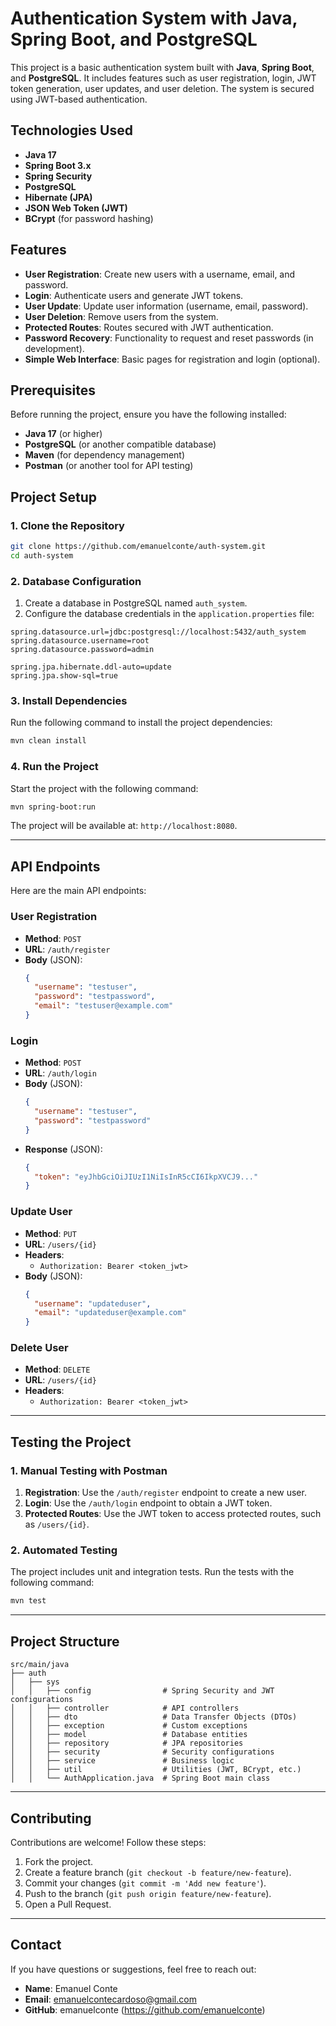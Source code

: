 # Authentication System with Java, Spring Boot, and PostgreSQL

This project is a basic authentication system built with **Java**, **Spring Boot**, and **PostgreSQL**. It includes features such as user registration, login, JWT token generation, user updates, and user deletion. The system is secured using JWT-based authentication.

## Technologies Used

- **Java 17**
- **Spring Boot 3.x**
- **Spring Security**
- **PostgreSQL**
- **Hibernate (JPA)**
- **JSON Web Token (JWT)**
- **BCrypt** (for password hashing)

## Features

- **User Registration**: Create new users with a username, email, and password.
- **Login**: Authenticate users and generate JWT tokens.
- **User Update**: Update user information (username, email, password).
- **User Deletion**: Remove users from the system.
- **Protected Routes**: Routes secured with JWT authentication.
- **Password Recovery**: Functionality to request and reset passwords (in development).
- **Simple Web Interface**: Basic pages for registration and login (optional).

## Prerequisites

Before running the project, ensure you have the following installed:

- **Java 17** (or higher)
- **PostgreSQL** (or another compatible database)
- **Maven** (for dependency management)
- **Postman** (or another tool for API testing)

## Project Setup

### 1. Clone the Repository

```bash
git clone https://github.com/emanuelconte/auth-system.git
cd auth-system
```

### 2. Database Configuration

1. Create a database in PostgreSQL named `auth_system`.
2. Configure the database credentials in the `application.properties` file:

```properties
spring.datasource.url=jdbc:postgresql://localhost:5432/auth_system
spring.datasource.username=root
spring.datasource.password=admin

spring.jpa.hibernate.ddl-auto=update
spring.jpa.show-sql=true
```

### 3. Install Dependencies

Run the following command to install the project dependencies:

```bash
mvn clean install
```

### 4. Run the Project

Start the project with the following command:

```bash
mvn spring-boot:run
```

The project will be available at: `http://localhost:8080`.

---

## API Endpoints

Here are the main API endpoints:

### **User Registration**
- **Method**: `POST`
- **URL**: `/auth/register`
- **Body** (JSON):
  ```json
  {
    "username": "testuser",
    "password": "testpassword",
    "email": "testuser@example.com"
  }
  ```

### **Login**
- **Method**: `POST`
- **URL**: `/auth/login`
- **Body** (JSON):
  ```json
  {
    "username": "testuser",
    "password": "testpassword"
  }
  ```
- **Response** (JSON):
  ```json
  {
    "token": "eyJhbGciOiJIUzI1NiIsInR5cCI6IkpXVCJ9..."
  }
  ```

### **Update User**
- **Method**: `PUT`
- **URL**: `/users/{id}`
- **Headers**:
  - `Authorization: Bearer <token_jwt>`
- **Body** (JSON):
  ```json
  {
    "username": "updateduser",
    "email": "updateduser@example.com"
  }
  ```

### **Delete User**
- **Method**: `DELETE`
- **URL**: `/users/{id}`
- **Headers**:
  - `Authorization: Bearer <token_jwt>`

---

## Testing the Project

### 1. Manual Testing with Postman

1. **Registration**: Use the `/auth/register` endpoint to create a new user.
2. **Login**: Use the `/auth/login` endpoint to obtain a JWT token.
3. **Protected Routes**: Use the JWT token to access protected routes, such as `/users/{id}`.

### 2. Automated Testing

The project includes unit and integration tests. Run the tests with the following command:

```bash
mvn test
```

---

## Project Structure

```
src/main/java
├── auth
│   ├── sys
│   │   ├── config                # Spring Security and JWT configurations
│   │   ├── controller            # API controllers
│   │   ├── dto                   # Data Transfer Objects (DTOs)
│   │   ├── exception             # Custom exceptions
│   │   ├── model                 # Database entities
│   │   ├── repository            # JPA repositories
│   │   ├── security              # Security configurations
│   │   ├── service               # Business logic
│   │   ├── util                  # Utilities (JWT, BCrypt, etc.)
│   │   └── AuthApplication.java  # Spring Boot main class
```

---

## Contributing

Contributions are welcome! Follow these steps:

1. Fork the project.
2. Create a feature branch (`git checkout -b feature/new-feature`).
3. Commit your changes (`git commit -m 'Add new feature'`).
4. Push to the branch (`git push origin feature/new-feature`).
5. Open a Pull Request.

---

## Contact

If you have questions or suggestions, feel free to reach out:

- **Name**: Emanuel Conte
- **Email**: emanuelcontecardoso@gmail.com
- **GitHub**: emanuelconte (https://github.com/emanuelconte)

